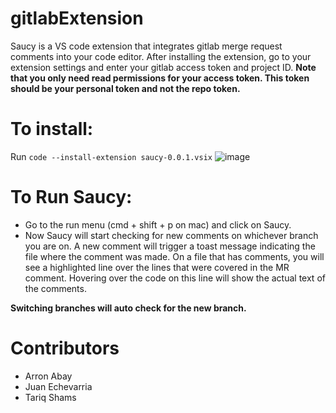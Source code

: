 # gitlabExtension
Saucy is a VS code extension that integrates gitlab merge request comments into your code editor.
After installing the extension, go to your extension settings and enter your gitlab access token and project ID.
**Note that you only need read permissions for your access token. This token should be your personal token and not the repo token.**

# To install:
Run
	```
code --install-extension saucy-0.0.1.vsix
	```
 ![image](https://github.com/user-attachments/assets/75af40da-c2df-4df6-9e39-cf7f496827ee)

# To Run Saucy:
- Go to the run menu (cmd + shift + p on mac) and click on Saucy.
- Now Saucy will start checking for new comments on  whichever branch you are on.
A new comment will trigger a toast message indicating the file where the comment was made.
On a file that has comments, you will see a highlighted line over the lines that were covered in the MR comment. Hovering over
the code on this line will show the actual text of the comments.

**Switching branches will auto check for the new branch.**



# Contributors
- Arron Abay
- Juan Echevarria
- Tariq Shams



